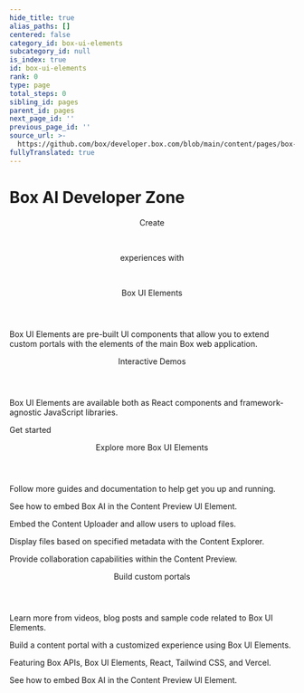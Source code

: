 ```yaml
---
hide_title: true
alias_paths: []
centered: false
category_id: box-ui-elements
subcategory_id: null
is_index: true
id: box-ui-elements
rank: 0
type: page
total_steps: 0
sibling_id: pages
parent_id: pages
next_page_id: ''
previous_page_id: ''
source_url: >-
  https://github.com/box/developer.box.com/blob/main/content/pages/box-ui-elements/index.md
fullyTranslated: true
---
```

# Box AI Developer Zone

<Centered wide id="buie">

<HeroImage type="BUIE" imageWidth="548" imageHeight="493">

<Header>

Create

</br>

experiences with

</br>

Box UI Elements

</Header>

Box UI Elements are pre-built UI components that allow you to extend custom portals with the elements of the main Box web application.

</HeroImage>

</Centered>

<Centered mid>

<Header>

Interactive Demos

</Header>

<p style="text-align: left; margin-left: 0;">

Box UI Elements are available both as React components and framework-agnostic JavaScript libraries.

</p>

<BuieDemo>

</BuieDemo>

<More to="/guides/embed/ui-elements/installation/" center>

Get started

</More>

</Centered>

<Centered mid>

<Header>

Explore more Box UI Elements

</Header>

<p style="text-align: left; margin-left: 0;">

Follow more guides and documentation to help get you up and running.

</p>

<TileGrid rows="4">

<Tile type="ai" title="Box AI for UI Elements" href="/guides/embed/ui-elements/preview/#box-ai-for-ui-elements">

See how to embed Box AI in the Content Preview UI Element.

</Tile>

<Tile type="upload" title="コンテンツアップローダー" href="/guides/embed/ui-elements/uploader/">

Embed the Content Uploader and allow users to upload files.

</Tile>

<Tile type="ui-metadata" title="メタデータビュー" href="/guides/embed/ui-elements/explorer/#metadata-view">

Display files based on specified metadata with the Content Explorer.

</Tile>

<Tile type="annotations" title="注釈" href="/guides/embed/ui-elements/annotations/">

Provide collaboration capabilities within the Content Preview.

</Tile>

</TileGrid>

</Centered>

<Centered mid>

<Header centered>

Build custom portals

</Header>

Learn more from videos, blog posts and sample code related to Box UI Elements.

<TileGrid rows="3">

<Tile image="BUIE-portal" title="Read more about creating custom portals" href="https://medium.com/box-developer-blog/build-a-content-portal-using-box-ui-elements-react-tailwind-css-vercel-part-1-f1c509621ceb">

Build a content portal with a customized experience using Box UI Elements.

</Tile>

<Tile image="BUIE-sample" title="Clone and deploy a demo project" href="https://github.com/box-community/box-custom-portal-demo?tab=readme-ov-file#box-custom-portal-demo">

Featuring Box APIs, Box UI Elements, React, Tailwind CSS, and Vercel.

</Tile>

<Tile image="BUIE-AI" title="Box AI for Box UI Elements" href="https://www.youtube.com/watch?v=8DmMgkm-6Tw">

See how to embed Box AI in the Content Preview UI Element.

</Tile>

</TileGrid>

</Centered>
